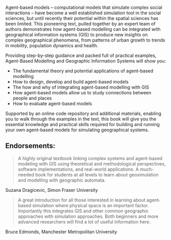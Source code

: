 Agent-based models – computational models that simulate complex social interactions – have become a well established simulation tool in the social sciences, but until recently their potential within the spatial sciences has been limited.  This pioneering text, pulled together by an expert team of authors demonstrates how agent-based modelling can be integrated with geographical information systems (GIS) to produce new insights on complex geographical phenomena, from patterns of urban growth to trends in mobility, population dynamics and health. 

Providing step-by-step guidance and packed full of practical examples, Agent-Based Modelling and Geographic Information Systems will show you: 

* The fundamental theory and potential applications of agent-based modelling 
* How to design, develop and build agent-based models 
* The how and why of integrating agent-based modelling with GIS 
* How agent-based models allow us to study connections between people and places 
* How to evaluate agent-based models 

Supported by an online code repository and additional materials, enabling you to walk through the examples in the text, this book will give you the essential knowledge and practical skills required for building and running your own agent-based models for simulating geographical systems. 

## Endorsements:
 
> A highly original textbook linking complex systems and agent-based modeling with GIS using theoretical and methodological perspectives, software implementations, and real-world applications. A much-needed book for students at all levels to learn about geosimulation and modelling with geographic automata.

Suzana Dragicevic, Simon Fraser University
 
> A great introduction for all those interested in learning about agent-based simulation where physical space is an important factor. Importantly this integrates GIS and other common geographic approaches with simulation approaches. Both beginners and more advanced researchers will find a lot of useful information here.
 
 Bruce Edmonds, Manchester Metropolitan University
 